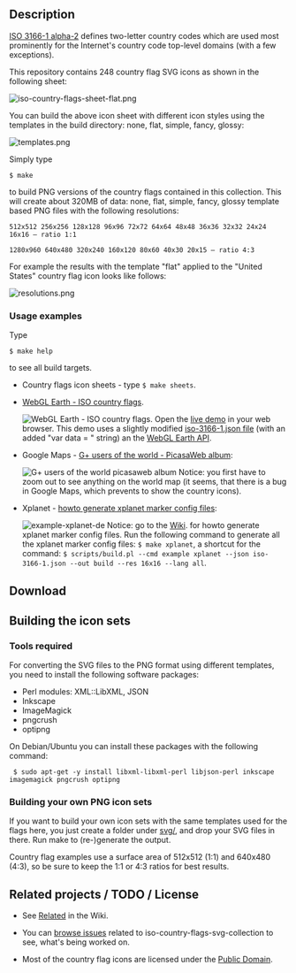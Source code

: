 ## Description

[ISO 3166-1 alpha-2](http://en.wikipedia.org/wiki/ISO_3166-1) defines two-letter country codes which are used most prominently for the Internet's country code top-level domains (with a few exceptions).

This repository contains 248 country flag SVG icons as shown in the following sheet:

![iso-country-flags-sheet-flat.png](https://raw.github.com/joielechong/iso-country-flags-svg-collection/master/examples/iso-country-flags-sheet-flat.png "ISO country flags svg collection")

You can build the above icon sheet with different icon styles using the templates in the build directory: none, flat, simple, fancy, glossy:

![templates.png](https://raw.github.com/joielechong/iso-country-flags-svg-collection/master/examples/templates.png "Country flag icons templates")

Simply type

```
$ make
```

to build PNG versions of the country flags contained in this collection. This will create about 320MB of data: none, flat, simple, fancy, glossy template based PNG files with the following resolutions:

```
512x512 256x256 128x128 96x96 72x72 64x64 48x48 36x36 32x32 24x24 16x16 – ratio 1:1
```

```
1280x960 640x480 320x240 160x120 80x60 40x30 20x15 – ratio 4:3
```

For example the results with the template "flat" applied to the "United States" country flag icon looks like follows:

![resolutions.png](https://raw.github.com/joielechong/iso-country-flags-svg-collection/master/examples/resolutions.png "Country flag icon resoultions")
 
### Usage examples

Type

```
$ make help
```

to see all build targets.

* Country flags icon sheets - type ```$ make sheets```.

* [WebGL Earth - ISO country flags](http://tinyurl.com/webgl-earth-iso-country-flags).

  ![WebGL Earth - ISO country flags](https://raw.github.com/joielechong/iso-country-flags-svg-collection/master/examples/example-webgl-earth.png). Open the [live demo](http://tinyurl.com/webgl-earth-iso-country-flags) in your web browser. This demo uses a slightly modified [iso-3166-1.json file](http://dl.dropbox.com/u/3139257/iso-country-flags-svg-collection/examples/iso-3166-1.json) (with an added "var data = " string) an the [WebGL Earth API](http://www.webglearth.org/).

* Google Maps - [G+ users of the world - PicasaWeb album](http://goo.gl/mHyJb):

  ![G+ users of the world picasaweb album](https://raw.github.com/joielechong/iso-country-flags-svg-collection/master/examples/example-google-maps.png) Notice: you first have to zoom out to see anything on the world map (it seems, that there is a bug in Google Maps, which prevents to show the country icons).

* Xplanet - [howto generate xplanet marker config files](https://github.com/joielechong/iso-country-flags-svg-collection/wiki/example-xplanet):

  ![example-xplanet-de](https://raw.github.com/joielechong/iso-country-flags-svg-collection/master/examples/example-xplanet-de.png) Notice: go to the [Wiki](https://github.com/joielechong/iso-country-flags-svg-collection/wiki/example-xplanet). for howto generate xplanet marker config files. Run the following command to generate all the xplanet marker config files: ```$ make xplanet```, a shortcut for the command: ```$ scripts/build.pl --cmd example xplanet --json iso-3166-1.json --out build --res 16x16 --lang all```.
  
## Download

## Building the icon sets

### Tools required

For converting the SVG files to the PNG format using different templates, you need to install the following software packages:

* Perl modules: XML::LibXML, JSON
* Inkscape
* ImageMagick
* pngcrush
* optipng

On Debian/Ubuntu you can install these packages with the following command:

```
 $ sudo apt-get -y install libxml-libxml-perl libjson-perl inkscape imagemagick pngcrush optipng
```

### Building your own PNG icon sets

If you want to build your own icon sets with the same templates used for the flags here, you just create a folder under [svg/](https://github.com/joielechong/iso-country-flags-svg-collection/tree/master/svg), and drop your SVG files in there. Run make to (re-)generate the output.

Country flag examples use a surface area of 512x512 (1:1) and 640x480 (4:3), so be sure to keep the 1:1 or 4:3 ratios for best results.

## Related projects / TODO / License

* See [Related](https://github.com/joielechong/iso-country-flags-svg-collection/wiki/Related) in the Wiki.

* You can [browse issues](https://github.com/joielechong/iso-country-flags-svg-collection/issues) related to iso-country-flags-svg-collection to see, what's being worked on.

* Most of the country flag icons are licensed under the [Public Domain](http://en.wikipedia.org/wiki/Public_domain).
